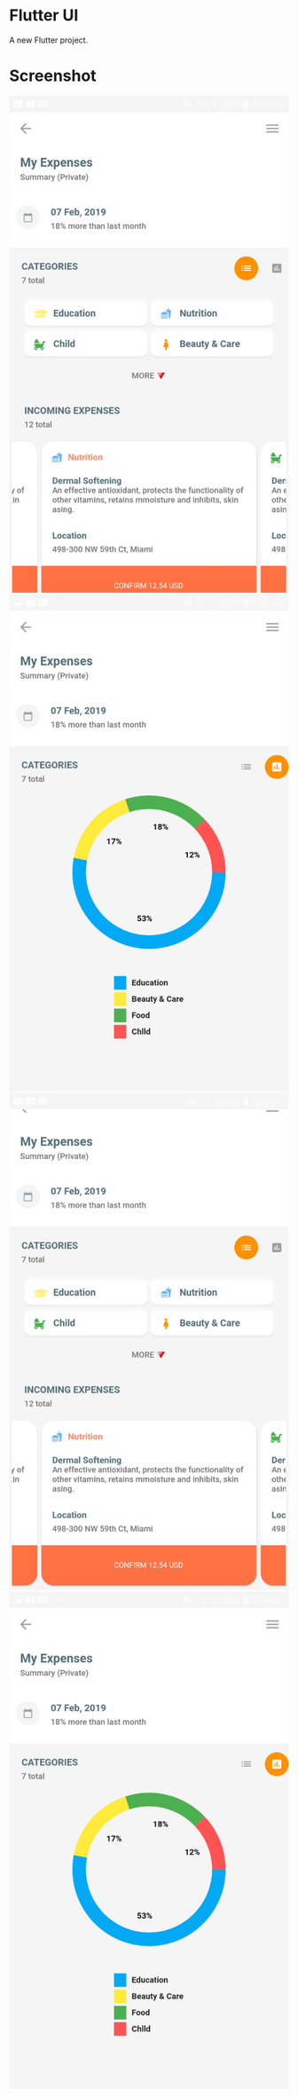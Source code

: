 # Flutter UI

A new Flutter project.

# Screenshot
<img src="https://github.com/ShakyaSangam/Flutter_UI/blob/master/screenshot/Screenshot_20200722-195422.jpg">
<img src="https://github.com/ShakyaSangam/Flutter_UI/blob/master/screenshot/Screenshot_20200722-195425.jpg">
<img src="https://github.com/ShakyaSangam/Flutter_UI/blob/master/screenshot/Screenshot_20200722-195527.jpg">
<img src="https://github.com/ShakyaSangam/Flutter_UI/blob/master/screenshot/Screenshot_20200722-195425.jpg">
